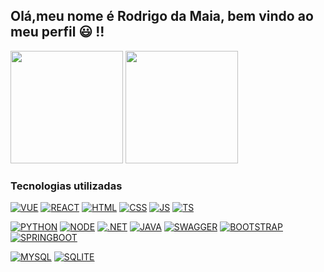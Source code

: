 ## Olá,meu nome é Rodrigo da Maia, bem vindo ao meu perfil 😃 !! 
<div>
    <img height="180em" src="https://github-readme-stats.vercel.app/api?username=Rodrigo002002&show_icons=true&theme=dracula&locale=pt-br&hide=issues" />
    <img height="180em" src="https://github-readme-stats.vercel.app/api/top-langs/?username=Rodrigo002002&layout=compact&locale=pt-br&theme=dracula" />
</div>

### Tecnologias utilizadas

[![VUE](https://img.shields.io/badge/-Vue.js-4FC08D?style=for-the-badge&logo=vuedotjs&logoColor=white)](#)
[![REACT](https://img.shields.io/badge/React-20232A?style=for-the-badge&logo=react&logoColor=61DAFB)](#)
[![HTML](https://img.shields.io/badge/HTML-B22222?style=for-the-badge&logo=html5&logoColor=white)](#)
[![CSS](https://img.shields.io/badge/CSS-4169E1?&style=for-the-badge&logo=css3&logoColor=white)](#)
[![JS](https://img.shields.io/badge/JavaScript-F7DF1E?style=for-the-badge&logo=javascript&logoColor=black)](#)
[![TS](https://img.shields.io/badge/TypeScript-007ACC?style=for-the-badge&logo=typescript&logoColor=white)](#)

[![PYTHON](https://img.shields.io/badge/Python-3776AB?style=for-the-badge&logo=python&logoColor=white)](#)
[![NODE](https://img.shields.io/badge/Node.js-43853D?style=for-the-badge&logo=node.js&logoColor=white)](#)
[![.NET](https://img.shields.io/badge/.NET-5C2D91?style=for-the-badge&logo=.net&logoColor=white)](#)
[![JAVA](https://img.shields.io/badge/Java-ED8B00?style=for-the-badge&logo=openjdk&logoColor=white)](#)
[![SWAGGER](https://img.shields.io/badge/Swagger-85EA2D?style=for-the-badge&logo=swagger&logoColor=white)](#)
[![BOOTSTRAP](https://img.shields.io/badge/Bootstrap-7952B3?style=for-the-badge&logo=bootstrap&logoColor=white)](#)
[![SPRINGBOOT](https://img.shields.io/badge/Springboot-6DB33F?style=for-the-badge&logo=springboot&logoColor=white)](#)

[![MYSQL](https://img.shields.io/badge/MySQL-005C84?style=for-the-badge&logo=mysql&logoColor=orange)](#)
[![SQLITE](https://img.shields.io/badge/SQLite-07405E?style=for-the-badge&logo=sqlite&logoColor=white)](#)

